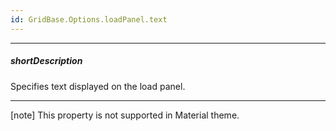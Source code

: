 ```yaml
---
id: GridBase.Options.loadPanel.text
---
```

---
##### shortDescription
Specifies text displayed on the load panel.

---

[note] This property is not supported in Material theme.